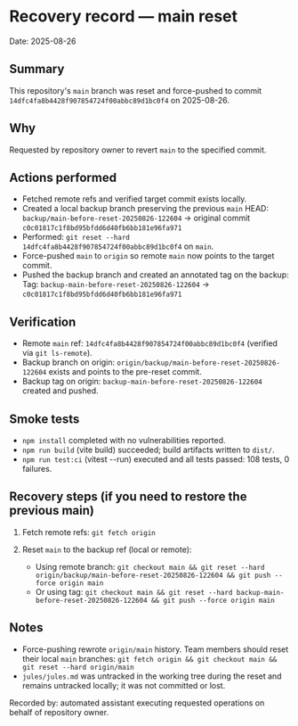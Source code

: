# Recovery record — main reset

Date: 2025-08-26

Summary
-------
This repository's `main` branch was reset and force-pushed to commit
`14dfc4fa8b4428f907854724f00abbc89d1bc0f4` on 2025-08-26.

Why
---
Requested by repository owner to revert `main` to the specified commit.

Actions performed
-----------------
- Fetched remote refs and verified target commit exists locally.
- Created a local backup branch preserving the previous `main` HEAD:
  `backup/main-before-reset-20250826-122604` -> original commit `c0c01817c1f8bd95bfdd6d40fb6bb181e96fa971`
- Performed: `git reset --hard 14dfc4fa8b4428f907854724f00abbc89d1bc0f4` on `main`.
- Force-pushed `main` to `origin` so remote `main` now points to the target commit.
- Pushed the backup branch and created an annotated tag on the backup:
  Tag: `backup-main-before-reset-20250826-122604` -> `c0c01817c1f8bd95bfdd6d40fb6bb181e96fa971`

Verification
------------
- Remote `main` ref: `14dfc4fa8b4428f907854724f00abbc89d1bc0f4` (verified via `git ls-remote`).
- Backup branch on origin: `origin/backup/main-before-reset-20250826-122604` exists and points to the pre-reset commit.
- Backup tag on origin: `backup-main-before-reset-20250826-122604` created and pushed.

Smoke tests
-----------
- `npm install` completed with no vulnerabilities reported.
- `npm run build` (vite build) succeeded; build artifacts written to `dist/`.
- `npm run test:ci` (vitest --run) executed and all tests passed: 108 tests, 0 failures.

Recovery steps (if you need to restore the previous main)
-----------------------------------------------------
1. Fetch remote refs: `git fetch origin`
2. Reset `main` to the backup ref (local or remote):

   - Using remote branch: `git checkout main && git reset --hard origin/backup/main-before-reset-20250826-122604 && git push --force origin main`
   - Or using tag: `git checkout main && git reset --hard backup-main-before-reset-20250826-122604 && git push --force origin main`

Notes
-----
- Force-pushing rewrote `origin/main` history. Team members should reset their local `main` branches:
  `git fetch origin && git checkout main && git reset --hard origin/main`
- `jules/jules.md` was untracked in the working tree during the reset and remains untracked locally; it was not committed or lost.

Recorded by: automated assistant executing requested operations on behalf of repository owner.
